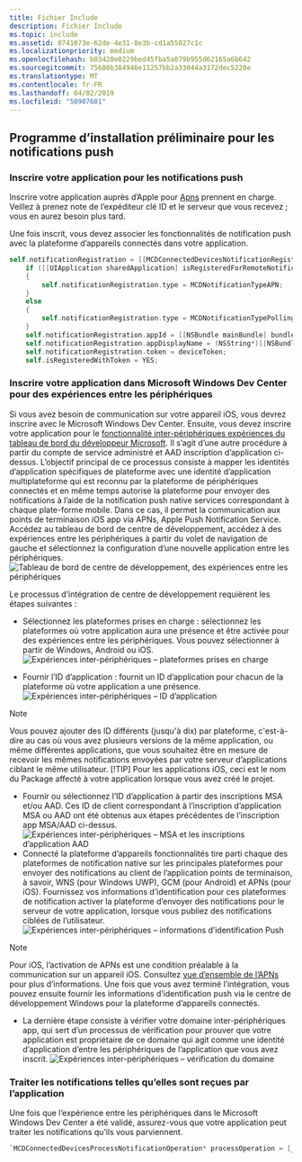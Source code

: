```yaml
---
title: Fichier Include
description: Fichier Include
ms.topic: include
ms.assetid: 0741073e-62de-4e31-8e3b-cd1a55027c1c
ms.localizationpriority: medium
ms.openlocfilehash: b03420e0229bed45fba5a079b955d62165a6b642
ms.sourcegitcommit: 75680b384946e11257bb2a33044a3172dec5220e
ms.translationtype: MT
ms.contentlocale: fr-FR
ms.lasthandoff: 04/02/2019
ms.locfileid: "58907601"
---
```

## <a name="preliminary-setup-for-push-notifications"></a>Programme d’installation préliminaire pour les notifications push

### <a name="register-your-app-for-push-notifications"></a>Inscrire votre application pour les notifications push

Inscrire votre application auprès d’Apple pour [Apns](https://developer.apple.com/notifications/) prennent en charge. Veillez à prenez note de l’expéditeur clé ID et le serveur que vous recevez ; vous en aurez besoin plus tard. 

Une fois inscrit, vous devez associer les fonctionnalités de notification push avec la plateforme d’appareils connectés dans votre application.

```ObjectiveC
self.notificationRegistration = [[MCDConnectedDevicesNotificationRegistration alloc] init];
    if ([[UIApplication sharedApplication] isRegisteredForRemoteNotifications])
    {
        self.notificationRegistration.type = MCDNotificationTypeAPN;
    }
    else
    {
        self.notificationRegistration.type = MCDNotificationTypePolling;
    }
    self.notificationRegistration.appId = [[NSBundle mainBundle] bundleIdentifier];
    self.notificationRegistration.appDisplayName = (NSString*)[[NSBundle mainBundle] objectForInfoDictionaryKey:@"CFBundleDisplayName"];
    self.notificationRegistration.token = deviceToken;
    self.isRegisteredWithToken = YES;
```

### <a name="register-your-app-in-microsoft-windows-dev-center-for-cross-device-experiences"></a>Inscrire votre application dans Microsoft Windows Dev Center pour des expériences entre les périphériques
Si vous avez besoin de communication sur votre appareil iOS, vous devrez inscrire avec le Microsoft Windows Dev Center.  Ensuite, vous devez inscrire votre application pour le [fonctionnalité inter-périphériques expériences du tableau de bord du développeur Microsoft](https://developer.microsoft.com/dashboard/crossplatform/web). Il s’agit d’une autre procédure à partir du compte de service administré et AAD inscription d’application ci-dessus. L’objectif principal de ce processus consiste à mapper les identités d’application spécifiques de plateforme avec une identité d’application multiplateforme qui est reconnu par la plateforme de périphériques connectés et en même temps autorise la plateforme pour envoyer des notifications à l’aide de la notification push native services correspondant à chaque plate-forme mobile. Dans ce cas, il permet la communication aux points de terminaison iOS app via APNs, Apple Push Notification Service. Accédez au tableau de bord de centre de développement, accédez à des expériences entre les périphériques à partir du volet de navigation de gauche et sélectionnez la configuration d’une nouvelle application entre les périphériques.
![Tableau de bord de centre de développement, des expériences entre les périphériques](../../notifications/media/dev_center_portal/dev_center_portal_1_overview.png)

Le processus d’intégration de centre de développement requièrent les étapes suivantes :
* Sélectionnez les plateformes prises en charge : sélectionnez les plateformes où votre application aura une présence et être activée pour des expériences entre les périphériques. Vous pouvez sélectionner à partir de Windows, Android ou iOS.
![Expériences inter-périphériques – plateformes prises en charge](../../notifications/media/dev_center_portal/dev_center_portal_2_supported_platforms.png)

* Fournir l’ID d’application : fournit un ID d’application pour chacun de la plateforme où votre application a une présence.
![Expériences inter-périphériques – ID d’application](../../notifications/media/dev_center_portal/dev_center_portal_3_app_ids.png)
> [!NOTE]
> Vous pouvez ajouter des ID différents (jusqu'à dix) par plateforme, c'est-à-dire au cas où vous avez plusieurs versions de la même application, ou même différentes applications, que vous souhaitez être en mesure de recevoir les mêmes notifications envoyées par votre serveur d’applications ciblant le même utilisateur. 
> [!TIP] 
> Pour les applications iOS, ceci est le nom du Package affecté à votre application lorsque vous avez créé le projet. 

* Fournir ou sélectionnez l’ID d’application à partir des inscriptions MSA et/ou AAD. Ces ID de client correspondant à l’inscription d’application MSA ou AAD ont été obtenus aux étapes précédentes de l’inscription app MSA/AAD ci-dessus.
![Expériences inter-périphériques – MSA et les inscriptions d’application AAD](../../notifications/media/dev_center_portal/dev_center_portal_4_msa_aad_connections.png)
* Connecté la plateforme d’appareils fonctionnalités tire parti chaque des plateformes de notification native sur les principales plateformes pour envoyer des notifications au client de l’application points de terminaison, à savoir, WNS (pour Windows UWP), GCM (pour Android) et APNs (pour iOS). Fournissez vos informations d’identification pour ces plateformes de notification activer la plateforme d’envoyer des notifications pour le serveur de votre application, lorsque vous publiez des notifications ciblées de l’utilisateur. 
![Expériences inter-périphériques – informations d’identification Push](../../notifications/media/dev_center_portal/dev_center_portal_5_push_credentials.png)
> [!NOTE] 
> Pour iOS, l’activation de APNs est une condition préalable à la communication sur un appareil iOS. Consultez [vue d’ensemble de l’APNs](https://developer.apple.com/library/archive/documentation/NetworkingInternet/Conceptual/RemoteNotificationsPG/APNSOverview.html#//apple_ref/doc/uid/TP40008194-CH8-SW1) pour plus d’informations. Une fois que vous avez terminé l’intégration, vous pouvez ensuite fournir les informations d’identification push via le centre de développement Windows pour la plateforme d’appareils connectés. 
* La dernière étape consiste à vérifier votre domaine inter-périphériques app, qui sert d’un processus de vérification pour prouver que votre application est propriétaire de ce domaine qui agit comme une identité d’application d’entre les périphériques de l’application que vous avez inscrit.
![Expériences inter-périphériques – vérification du domaine](../../notifications/media/dev_center_portal/dev_center_portal_6_domain_verification.png)

### <a name="process-notifications-as-they-are-received-by-the-app"></a>Traiter les notifications telles qu’elles sont reçues par l’application

Une fois que l’expérience entre les périphériques dans le Microsoft Windows Dev Center a été validé, assurez-vous que votre application peut traiter les notifications qu’ils vous parviennent. 

```ObjectiveC
`MCDConnectedDevicesProcessNotificationOperation* processOperation = [_platformManager.platform processNotification:notificationInfo];`
```